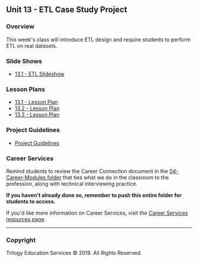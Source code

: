 ## Unit 13 - ETL Case Study Project

### Overview

This week's class will introduce ETL design and require students to perform ETL on real datasets.

### Slide Shows

* [13.1 - ETL Slideshow](https://docs.google.com/presentation/d/1JNdEk9EI-ulJYYhcIvfi6T2eT1HtJMITp77KQtCojAg/edit?usp=sharing)

### Lesson Plans

* [13.1 - Lesson Plan](1/LessonPlan.md)
* [13.2 - Lesson Plan](2/LessonPlan.md)
* [13.3 - Lesson Plan](3/LessonPlan.md)

### Project Guidelines

* [Project Guidelines](Supplemental/ProjectGuideLines/README.md)

### Career Services

Remind students to review the Career Connection document in the [04-Career-Modules folder](../../04-Career-Modules/) that ties what we do in the classroom to the profession, along with technical interviewing practice.

**If you haven't already done so, remember to push this entire folder for students to access.**

If you'd like more information on Career Services, visit the [Career Services resources page](http://bit.ly/DataVizCS).

- - -

### Copyright

Trilogy Education Services © 2019. All Rights Reserved.
